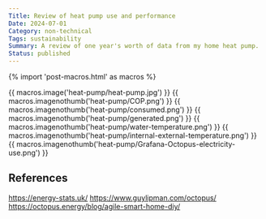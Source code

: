 ```yaml
---
Title: Review of heat pump use and performance
Date: 2024-07-01
Category: non-technical
Tags: sustainability
Summary: A review of one year's worth of data from my home heat pump.
Status: published
---
```


{% import 'post-macros.html' as macros %}

{{ macros.image('heat-pump/heat-pump.jpg') }}
{{ macros.imagenothumb('heat-pump/COP.png') }}
{{ macros.imagenothumb('heat-pump/consumed.png') }}
{{ macros.imagenothumb('heat-pump/generated.png') }}
{{ macros.imagenothumb('heat-pump/water-temperature.png') }}
{{ macros.imagenothumb('heat-pump/internal-external-temperature.png') }}
{{ macros.imagenothumb('heat-pump/Grafana-Octopus-electricity-use.png') }}

## References

https://energy-stats.uk/
https://www.guylipman.com/octopus/
https://octopus.energy/blog/agile-smart-home-diy/
